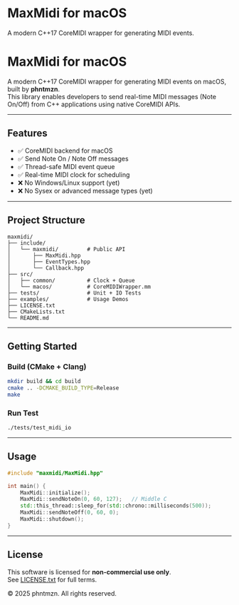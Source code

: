# MaxMidi for macOS

A modern C++17 CoreMIDI wrapper for generating MIDI events.
# MaxMidi for macOS

A modern C++17 CoreMIDI wrapper for generating MIDI events on macOS, built by **phntmzn**.  
This library enables developers to send real-time MIDI messages (Note On/Off) from C++ applications using native CoreMIDI APIs.

---

## Features

- ✅ CoreMIDI backend for macOS
- ✅ Send Note On / Note Off messages
- ✅ Thread-safe MIDI event queue
- ✅ Real-time MIDI clock for scheduling
- ❌ No Windows/Linux support (yet)
- ❌ No Sysex or advanced message types (yet)

---

## Project Structure

```
maxmidi/
├── include/
│   └── maxmidi/         # Public API
│       ├── MaxMidi.hpp
│       ├── EventTypes.hpp
│       └── Callback.hpp
├── src/
│   ├── common/          # Clock + Queue
│   └── macos/           # CoreMIDIWrapper.mm
├── tests/               # Unit + IO Tests
├── examples/            # Usage Demos
├── LICENSE.txt
├── CMakeLists.txt
└── README.md
```

---

## Getting Started

### Build (CMake + Clang)

```bash
mkdir build && cd build
cmake .. -DCMAKE_BUILD_TYPE=Release
make
```

### Run Test

```bash
./tests/test_midi_io
```

---

## Usage

```cpp
#include "maxmidi/MaxMidi.hpp"

int main() {
    MaxMidi::initialize();
    MaxMidi::sendNoteOn(0, 60, 127);   // Middle C
    std::this_thread::sleep_for(std::chrono::milliseconds(500));
    MaxMidi::sendNoteOff(0, 60, 0);
    MaxMidi::shutdown();
}
```

---

## License

This software is licensed for **non-commercial use only**.  
See [LICENSE.txt](./LICENSE.txt) for full terms.

&copy; 2025 phntmzn. All rights reserved.
